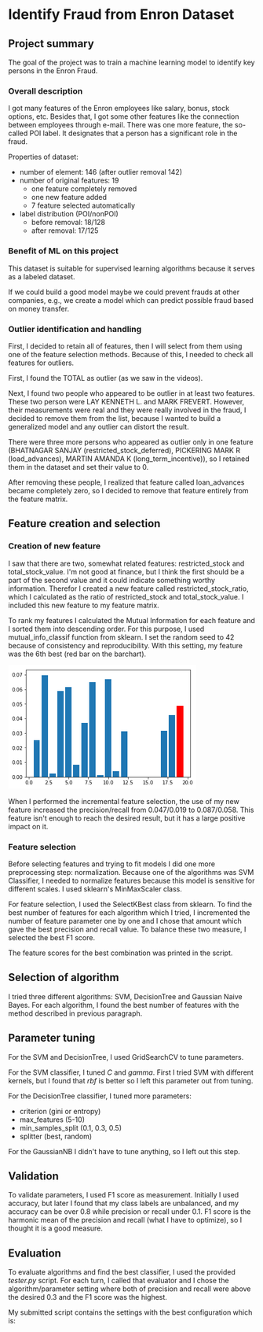 # Identify Fraud from Enron Dataset

## Project summary
The goal of the project was to train a machine learning model to identify key persons in the Enron Fraud.

### Overall description
I got many features of the Enron employees like salary, bonus, stock options, etc. Besides that, I got some other features like the connection between employees through e-mail. There was one more feature, the so-called POI label. It designates that a person has a significant role in the fraud.

Properties of dataset:
 - number of element: 146 (after outlier removal 142)
 - number of original features: 19
   - one feature completely removed
   - one new feature added
   - 7 feature selected automatically
 - label distribution (POI/nonPOI)
   - before removal: 18/128
   - after removal: 17/125

### Benefit of ML on this project
This dataset is suitable for supervised learning algorithms because it serves as a labeled dataset.

If we could build a good model maybe we could prevent frauds at other companies, e.g., we create a model which can predict possible fraud based on money transfer.
### Outlier identification and handling
First, I decided to retain all of features, then I will select from them using one of the feature selection methods. Because of this, I needed to check all features for outliers.

First, I found the TOTAL as outlier (as we saw in the videos).

Next, I found two people who appeared to be outlier in at least two features. These two person were LAY KENNETH L. and MARK FREVERT. However, their measurements were real and they were really involved in the fraud, I decided to remove them from the list, because I wanted to build a generalized model and any outlier can distort the result.

There were three more persons who appeared as outlier only in one feature (BHATNAGAR SANJAY (restricted_stock_deferred), PICKERING MARK R (load_advances), MARTIN AMANDA K (long_term_incentive)), so I retained them in the dataset and set their value to 0.

After removing these people, I realized that feature called loan_advances became completely zero, so I decided to remove that feature entirely from the feature matrix.

## Feature creation and selection

### Creation of new feature

I saw that there are two, somewhat related features: restricted_stock and total_stock_value. I'm not good at finance, but I think the first should be a part of the second value and it could indicate something worthy information. Therefor I created a new feature called restricted_stock_ratio, which I calculated as the ratio of restricted_stock and total_stock_value. I included this new feature to my feature matrix.

To rank my features I calculated the Mutual Information for each feature and I sorted them into descending order. For this purpose, I used mutual_info_classif function from sklearn. I set the random seed to 42 because of consistency and reproducibility. With this setting, my feature was the 6th best (red bar on the barchart).

<img src="mi_barchart.png" />

When I performed the incremental feature selection, the use of my new feature increased the precision/recall from 0.047/0.019 to 0.087/0.058. This feature isn't enough to reach the desired result, but it has a large positive impact on it.

### Feature selection

Before selecting features and trying to fit models I did one more preprocessing step: normalization. Because one of the algorithms was SVM Classifier, I needed to normalize features because this model is sensitive for different scales. I used sklearn's MinMaxScaler class.

For feature selection, I used the SelectKBest class from sklearn. To find the best number of features for each algorithm which I tried, I incremented the number of feature parameter one by one and I chose that amount which gave the best precision and recall value. To balance these two measure, I selected the best F1 score.

The feature scores for the best combination was printed in the script.

## Selection of algorithm

I tried three different algorithms: SVM, DecisionTree and Gaussian Naive Bayes. For each algorithm, I found the best number of features with the method described in previous paragraph.

## Parameter tuning

For the SVM and DecisionTree, I used GridSearchCV to tune parameters.

For the SVM classifier, I tuned *C* and *gamma*. First I tried SVM with different kernels, but I found that *rbf* is better so I left this parameter out from tuning.

For the DecisionTree classifier, I tuned more parameters:
 - criterion (gini or entropy)
 - max_features (5-10)
 - min_samples_split (0.1, 0.3, 0.5)
 - splitter (best, random)

For the GaussianNB I didn't have to tune anything, so I left out this step.

## Validation

To validate parameters, I used F1 score as measurement. Initially I used accuracy, but later I found that my class labels are unbalanced, and my accuracy can be over 0.8 while precision or recall under 0.1. F1 score is the harmonic mean of the precision and recall (what I have to optimize), so I thought it is a good measure.

## Evaluation

To evaluate algorithms and find the best classifier, I used the provided *tester.py* script. For each turn, I called that evaluator and I chose the algorithm/parameter setting where both of precision and recall were above the desired 0.3 and the F1 score was the highest.

My submitted script contains the settings with the best configuration which is:
